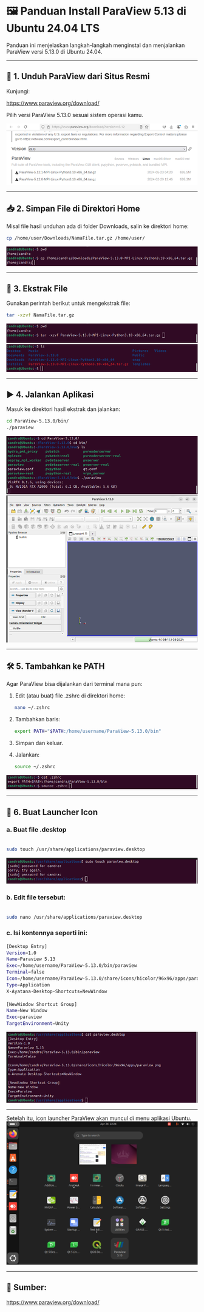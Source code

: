 
# 🖼️ Panduan Install ParaView 5.13 di Ubuntu 24.04 LTS

Panduan ini menjelaskan langkah-langkah menginstal dan menjalankan ParaView versi 5.13.0 di Ubuntu 24.04.

---

## 🔗 1. Unduh ParaView dari Situs Resmi

Kunjungi:

https://www.paraview.org/download/

Pilih versi ParaView 5.13.0 sesuai sistem operasi kamu.

![Gambar:](images/Paraview1.png)

---

## 📥 2. Simpan File di Direktori Home

Misal file hasil unduhan ada di folder Downloads, salin ke direktori home:
```bash
cp /home/user/Downloads/NamaFile.tar.gz /home/user/
```
![Gambar:](images/Paraview2.png)

---

## 📂 3. Ekstrak File

Gunakan perintah berikut untuk mengekstrak file:
```bash
tar -xzvf NamaFile.tar.gz
```
![Gambar:](images/Paraview3.png)
![Gambar:](images/Paraview4.png)

---

## ▶️ 4. Jalankan Aplikasi

Masuk ke direktori hasil ekstrak dan jalankan:
```bash
cd ParaView-5.13.0/bin/
./paraview
```
![Gambar:](images/Paraview5.png)
![Gambar:](images/Paraview6.png)

---

## 🛠️ 5. Tambahkan ke PATH

Agar ParaView bisa dijalankan dari terminal mana pun:

1. Edit (atau buat) file .zshrc di direktori home:
```bash
   nano ~/.zshrc
```
2. Tambahkan baris:
```bash
   export PATH="$PATH:/home/username/ParaView-5.13.0/bin"
```
3. Simpan dan keluar.

4. Jalankan:
```bash
   source ~/.zshrc
```
![Gambar:](images/Paraview7.png)

---

## 🧷 6. Buat Launcher Icon

### a. Buat file .desktop
```bash

sudo touch /usr/share/applications/paraview.desktop
```
![Gambar:](images/Paraview8.png)

### b. Edit file tersebut:
```bash

sudo nano /usr/share/applications/paraview.desktop
```

### c. Isi kontennya seperti ini:
```bash
[Desktop Entry]
Version=1.0
Name=Paraview 5.13
Exec=/home/username/ParaView-5.13.0/bin/paraview
Terminal=false
Icon=/home/username/ParaView-5.13.0/share/icons/hicolor/96x96/apps/paraview.png
Type=Application
X-Ayatana-Desktop-Shortcuts=NewWindow

[NewWindow Shortcut Group]
Name=New Window
Exec=paraview
TargetEnvironment=Unity
```
![Gambar:](images/Paraview9.png)

---

Setelah itu, icon launcher ParaView akan muncul di menu aplikasi Ubuntu.
![Gambar:](images/Paraview10.PNG)

---

## 🔗 Sumber:
https://www.paraview.org/download/
